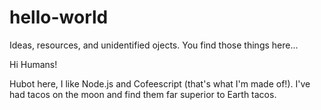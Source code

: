 # hello-world
Ideas, resources, and unidentified ojects. 
You find those things here...

Hi Humans!

Hubot here, I like Node.js and Cofeescript (that's what I'm made of!).
I've had tacos on the moon and find them far superior to Earth tacos.
